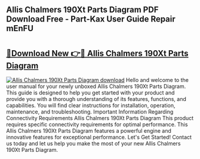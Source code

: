 ## Allis Chalmers 190Xt Parts Diagram PDF Download Free - Part-Kax User Guide Repair mEnFU

# <h2><a href="http://dfkb829.blite.top/?on=Allis+Chalmers+190Xt+Parts+Diagram">🔗Download New 👉🔴 Allis Chalmers 190Xt Parts Diagram</a></h2>

[![Allis Chalmers 190Xt Parts Diagram download](https://i.imgur.com/lujVjoI.png)](http://dfkb829.blite.top/?on=Allis+Chalmers+190Xt+Parts+Diagram)
Hello and welcome to the user manual for your newly unboxed Allis Chalmers 190Xt Parts Diagram. This guide is designed to help you get started with your product and provide you with a thorough understanding of its features, functions, and capabilities. You will find clear instructions for installation, operation, maintenance, and troubleshooting. Important Information Regarding Connectivity Requirements Allis Chalmers 190Xt Parts Diagram This product requires specific connectivity requirements for optimal performance. This Allis Chalmers 190Xt Parts Diagram features a powerful engine and innovative features for exceptional performance. Let's Get Started! Contact us today and let us help you make the most of your new Allis Chalmers 190Xt Parts Diagram.
